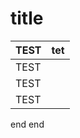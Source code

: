 # title

|TEST                               |tet                                |
|-----------------------------------|-----------------------------------|
|TEST                               |                                   |
|TEST                               |                                   |
|TEST                               |                                   |

end end 